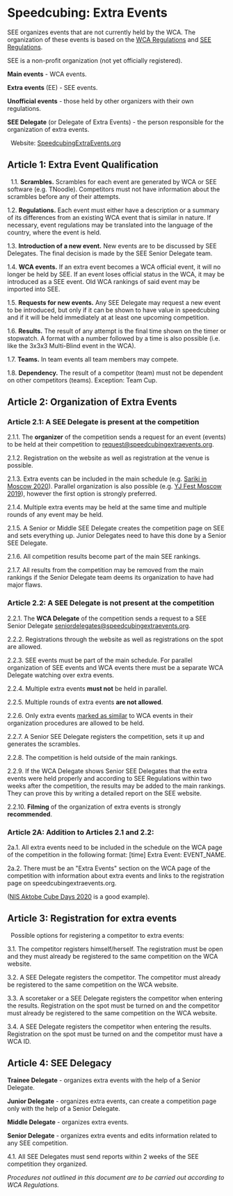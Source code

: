 # Speedcubing: Extra Events

SEE organizes events that are not currently held by the WCA. The organization of these events is based on the [WCA Regulations](https://www.worldcubeassociation.org/regulations/) and [SEE Regulations](https://speedcubingextraevents.org/Regulations).

SEE is a non-profit organization (not yet officially registered).


**Main events** - WCA events.

**Extra events** (EE) - SEE events.

**Unofficial events** - those held by other organizers with their own regulations.

**SEE Delegate** (or Delegate of Extra Events) - the person responsible for the organization of extra events.

 
Website: [SpeedcubingExtraEvents.org](https://SpeedcubingExtraEvents.org)

## Article 1: Extra Event Qualification
 
1.1. **Scrambles.** Scrambles for each event are generated by WCA or SEE software (e.g. TNoodle). Competitors must not have information about the scrambles before any of their attempts.

1.2. **Regulations.** Each event must either have a description or a summary of its differences from an existing WCA event that is similar in nature. If necessary, event regulations may be translated into the language of the country, where the event is held.

1.3. **Introduction of a new event.** New events are to be discussed by SEE Delegates. The final decision is made by the SEE Senior Delegate team.

1.4. **WCA events.** If an extra event becomes a WCA official event, it will no longer be held by SEE. If an event loses official status in the WCA, it may be introduced as a SEE event. Old WCA rankings of said event may be imported into SEE.

1.5. **Requests for new events.** Any SEE Delegate may request a new event to be introduced, but only if it can be shown to have value in speedcubing and if it will be held immediately at at least one upcoming competition.

1.6. **Results.** The result of any attempt is the final time shown on the timer or stopwatch. A format with a number followed by a time is also possible (i.e. like the 3x3x3 Multi-Blind event in the WCA).

1.7. **Teams.** In team events all team members may compete.

1.8. **Dependency.** The result of a competitor (team) must not be dependent on other competitors (teams). Exception: Team Cup.

## Article 2: Organization of Extra Events 
### Article 2.1: A SEE Delegate is present at the competition

2.1.1. The **organizer** of the competition sends a request for an event (events) to be held at their competition to <request@speedcubingextraevents.org>.

2.1.2. Registration on the website as well as registration at the venue is possible.

2.1.3. Extra events can be included in the main schedule (e.g. [Sariki in Moscow 2020](https://www.worldcubeassociation.org/competitions/SarikiInMoscow2020#competition-schedule)). Parallel organization is also possible (e.g. [YJ Fest Moscow 2019](https://www.worldcubeassociation.org/competitions/YJFestMoscow2019#competition-schedule)), however the first option is strongly preferred.

2.1.4. Multiple extra events may be held at the same time and multiple rounds of any event may be held.

2.1.5. A Senior or Middle SEE Delegate creates the competition page on SEE and sets everything up. Junior Delegates need to have this done by a Senior SEE Delegate.

2.1.6. All competition results become part of the main SEE rankings.

2.1.7. All results from the competition may be removed from the main rankings if the Senior Delegate team deems its organization to have had major flaws.

### Article 2.2: A SEE Delegate is not present at the competition

2.2.1. The **WCA Delegate** of the competition sends a request to a SEE Senior Delegate <seniordelegates@speedcubingextraevents.org>.

2.2.2. Registrations through the website as well as registrations on the spot are allowed.

2.2.3. SEE events must be part of the main schedule. For parallel organization of SEE events and WCA events there must be a separate WCA Delegate watching over extra events.

2.2.4. Multiple extra events **must not** be held in parallel.

2.2.5. Multiple rounds of extra events **are not allowed**.

2.2.6. Only extra events [marked as similar](https://speedcubingextraevents.org/Events/Simple) to WCA events in their organization procedures are allowed to be held.

2.2.7. A Senior SEE Delegate registers the competition, sets it up and generates the scrambles.

2.2.8. The competition is held outside of the main rankings.

2.2.9. If the WCA Delegate shows Senior SEE Delegates that the extra events were held properly and according to SEE Regulations within two weeks after the competition, the results may be added to the main rankings. They can prove this by writing a detailed report on the SEE website.

2.2.10. **Filming** of the organization of extra events is strongly **recommended**.
 
### Article 2A: Addition to Articles 2.1 and 2.2:

2a.1. All extra events need to be included in the schedule on the WCA page of the competition in the following format: [time] Extra Event: EVENT_NAME.

2a.2. There must be an "Extra Events" section on the WCA page of the competition with information about extra events and links to the registration page on speedcubingextraevents.org.

([NIS Aktobe Cube Days 2020](https://www.worldcubeassociation.org/competitions/NISAktobeCubeDays2020#13239-extra-events) is a good example).

## Article 3: Registration for extra events
 
Possible options for registering a competitor to extra events:

3.1. The competitor registers himself/herself. The registration must be open and they must already be registered to the same competition on the WCA website.

3.2. A SEE Delegate registers the competitor. The competitor must already be registered to the same competition on the WCA website.

3.3. A scoretaker or a SEE Delegate registers the competitor when entering the results. Registration on the spot must be turned on and the competitor must already be registered to the same competition on the WCA website.

3.4. A SEE Delegate registers the competitor when entering the results. Registration on the spot must be turned on and the competitor must have a WCA ID.

## Article 4: SEE Delegacy

**Trainee Delegate** - organizes extra events with the help of a Senior Delegate.

**Junior Delegate** - organizes extra events, can create a competition page only with the help of a Senior Delegate.

**Middle Delegate** - organizes extra events.

**Senior Delegate** - organizes extra events and edits information related to any SEE competition.

4.1. All SEE Delegates must send reports within 2 weeks of the SEE competition they organized.


*Procedures not outlined in this document are to be carried out according to WCA Regulations.*
